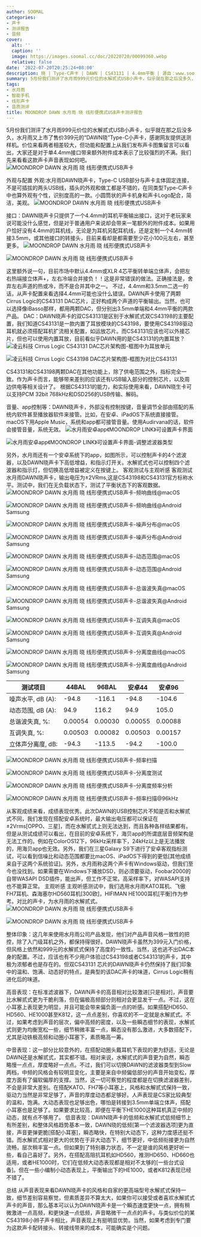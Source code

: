 ```yaml
---
author: SOOMAL
categories:
- 声卡
- 测评报告
- 音频
cover:
  alt: ''
  caption: ''
  image: https://images.soomal.cc/doc/20220720/00099360.webp
  relative: false
date: '2022-07-20T20:25:24+08:00'
description: 晓 | Type-C声卡 | DAWN | CS43131 | 4.4mm平衡 | 源自：www.soomal.com | 版权：原创 |  平均/总评分：10.00/70
summary: 5月份我们测评了水月雨999元价位的水解贰式USB小声卡，似乎就在那之后没多久，水月雨又上市了售价399元的“DAWN晓”Type-C小声卡，感谢网友提供送测样机。价位来看两者相差较大，但功能和配置上从我们发布声卡图集留言可以看出，大家还是对于单4.4mm接口带来额外附件成本表示了比较强烈的不满？
tags:
- 水月雨
- 智能手机
- 线形声卡
- 音质测评
title: MOONDROP DAWN 水月雨 晓 线形便携式USB声卡测评报告
---
```


5月份我们测评了水月雨999元价位的水解贰式USB小声卡，似乎就在那之后没多久，水月雨又上市了售价399元的“DAWN晓”Type-C小声卡，感谢网友提供送测样机。价位来看两者相差较大，但功能和配置上从我们发布声卡图集留言可以看出，大家还是对于单4.4mm接口带来额外附件成本表示了比较强烈的不满。我们先来看看这款声卡声音表现如何吧。
![MOONDROP DAWN 水月雨 晓 线形便携式USB声卡](https://images.soomal.cc/doc/20220709/00099156.webp)




外观与配置
外观:水月雨DAWN晓声卡，Type-C USB部分与声卡主体固定连接，不是可插拔的两头USB线，插头的外观和做工都是不错的，在同类型Type-C声卡中也算外观有个性，识别度高的一款。小圆筒状的声卡机身和声卡Logo配合，简洁，美观。
![MOONDROP DAWN 水月雨 晓 线形便携式USB声卡](https://images.soomal.cc/doc/20220709/00099157.webp)




接口：DAWN晓声卡只提供了一个4.4mm的耳机平衡输出接口，这对于老玩家来说可能没什么感觉，但是对于普通用户来说却会带来一笔额外的附件成本。如果用户恰好没有4.4mm的耳机线，无论是为耳机另配耳机线，还是定制一个4.4mm转接3.5mm，或其他接口的转接头，目前来看却是都需要至少花小100元左右，甚至更多。
![MOONDROP DAWN 水月雨 晓 线形便携式USB声卡](https://images.soomal.cc/doc/20220709/00099158_01.webp)




![MOONDROP DAWN 水月雨 晓 线形便携式USB声卡](https://images.soomal.cc/doc/20220709/00099159_01.webp)




这里额外说一句，目前市场中默认4.4mm或XLR 4芯平衡转单端立体声，会把左右热端接立体声+，左右冷端合并接负！！这是非常错误的做法。正确接法是，舍弃左右声道的热或冷，而不是合并其中之一。
不过，4.4mm和3.5mm二选一的话，从声卡配置来看选择4.4mm可能也没什么错误。DAWN声卡使用了两颗Cirrus Logic的CS43131 DAC芯片，正好构成两个声道的平衡输出。当然，也可以选择像iBasso那样，都用两颗DAC，但分别出3.5mm单端和4.4mm平衡的两款产品。
DAC：DAWN晓声卡的双CS43131是区别于水解贰式双CS43198的主要配置，我们知道CS43131是一款内置了耳放模块的CS43198，要使用CS43198驱动耳机就必须搭配耳机扩流相关配置，如运放芯片。而CS43131应该也可以外接芯片，但也可以使用内置耳放，目前看似乎DAWN用的是CS43131的内置耳放？
![凌云科技 Cirrus Logic CS43131 DAC芯片架构图-框图中为耳放单元](https://images.soomal.cc/doc/20220717/00099321_01.webp)




![凌云科技 Cirrus Logic CS43198 DAC芯片架构图-框图为对比CS43131](https://images.soomal.cc/doc/20220717/00099322_01.webp)




CS43131和CS43198两颗DAC在其他功能上，除了供电范围之外，指标完全一致。作为声卡而言，能够带来差别的应该还有USB输入部分的控制芯片，以及周边供电等相关设计了。
根据CS43131的能力，和实际使用来看，DAWN晓生卡可以支持PCM 32bit 768kHz和DSD256的USB传输、解码。

音量、app控制等：DAWN晓声卡，外部没有控制按键，音量调节全部由搭配的系统内软件甚至播放器软件来接管。比如，在安卓、iPadOS下系统直接接管。macOS下用Apple Music，系统和app都可接管音量。使用Audirvana的话，软件会接管音量，系统无效。
![水月雨安卓app《MOONDROP LINK》可设置声卡界面](https://images.soomal.cc/doc/20220720/00099358_01.webp)




![水月雨安卓app《MOONDROP LINK》可设置声卡界面-调整滤波器类型](https://images.soomal.cc/doc/20220720/00099359_01.webp)




另外，水月雨还有一个安卓系统下的app，如图所示，可以控制声卡的4个滤波器，以及DAWN晓声卡下高低增益，和指示灯开关。水解贰式也可以控制四个滤波器和指示灯，但切换高低增益被定义在按键上。
客观测试与主观听感
客观测试
水月雨DAWN晓声卡，输出电压为±2VRms,这是CS43198和CS43131官方标称水平。测试中，我们在无负载状态下，测试了平衡状态下的客观数据。
![MOONDROP DAWN 水月雨 晓 线形便携式USB声卡-频响曲线@macOS](https://images.soomal.cc/doc/20220716/00099305_01.webp)




![MOONDROP DAWN 水月雨 晓 线形便携式USB声卡-频响曲线@Android Samsung](https://images.soomal.cc/doc/20220716/00099311_01.webp)




![MOONDROP DAWN 水月雨 晓 线形便携式USB声卡-噪声分布@macOS](https://images.soomal.cc/doc/20220716/00099306_01.webp)




![MOONDROP DAWN 水月雨 晓 线形便携式USB声卡-噪声分布@Android Samsung](https://images.soomal.cc/doc/20220716/00099312_01.webp)




![MOONDROP DAWN 水月雨 晓 线形便携式USB声卡-动态范围@macOS](https://images.soomal.cc/doc/20220716/00099307_01.webp)




![MOONDROP DAWN 水月雨 晓 线形便携式USB声卡-动态范围@Android Samsung](https://images.soomal.cc/doc/20220716/00099313_01.webp)




![MOONDROP DAWN 水月雨 晓 线形便携式USB声卡-总谐波失真@macOS](https://images.soomal.cc/doc/20220716/00099308_01.webp)




![MOONDROP DAWN 水月雨 晓 线形便携式USB声卡-总谐波失真@Android Samsung](https://images.soomal.cc/doc/20220716/00099314_01.webp)




![MOONDROP DAWN 水月雨 晓 线形便携式USB声卡-互调失真@macOS](https://images.soomal.cc/doc/20220716/00099309_01.webp)




![MOONDROP DAWN 水月雨 晓 线形便携式USB声卡-互调失真@Android Samsung](https://images.soomal.cc/doc/20220716/00099315_01.webp)




![MOONDROP DAWN 水月雨 晓 线形便携式USB声卡-分离度曲线@macOS](https://images.soomal.cc/doc/20220716/00099310_01.webp)




![MOONDROP DAWN 水月雨 晓 线形便携式USB声卡-分离度曲线@Android Samsung](https://images.soomal.cc/doc/20220716/00099316_01.webp)




| 测试项目 | 44BAL | 96BAL | 安卓44 | 安卓96 |
| --- | --- | --- | --- | --- |
| 噪声水平, dB (A): | -94.8 | -116.1 | -94.8 | -104.6 |
| 动态范围, dB (A): | 94.9 | 116.2 | 94.9 | 105.0 |
| 总谐波失真, %: | 0.00054 | 0.00030 | 0.00055 | 0.00088 |
| 互调失真, %: | 0.00503 | 0.00082 | 0.00503 | 0.00157 |
| 立体声分离度, dB: | -94.3 | -113.5 | -94.2 | -100.0 |


![MOONDROP DAWN 水月雨 晓 线形便携式USB声卡-频率扫描](https://images.soomal.cc/doc/20220716/00099317_01.webp)




![MOONDROP DAWN 水月雨 晓 线形便携式USB声卡-分离度测试](https://images.soomal.cc/doc/20220716/00099318_01.webp)




![MOONDROP DAWN 水月雨 晓 线形便携式USB声卡-分离度频率分析](https://images.soomal.cc/doc/20220716/00099319_01.webp)




![MOONDROP DAWN 水月雨 晓 线形便携式USB声卡-频率扫描@96kHz](https://images.soomal.cc/doc/20220716/00099320_01.webp)




从客观成绩来看，成绩表现优秀。此次DAWN的USB控制芯片不知是否和水解贰式不同，我们发现在搭配安卓系统时，最大输出电压都可以保证在±2Vrms[OPPO、三星]，而在水解贰式上则无法达到，而且各种各样结果都有。
但是从测试成绩可以看出，在目前的安卓系统下，海贝app的所谓底层音频架构是无法工作的。例如在ColorOS12下，96kHz采样率下，24kHz以上是无法播放的，用海贝app也无效。另外，我们在三星Galaxy S9下进行了安卓客观指标测试，可以看到信噪比和动态范围都要比macOS、iPadOS下得到的更低[其他成绩来自于这两个系统验证]。另外，水月雨称这两个声卡有Windows驱动，但我们至今也没找到。如果需要在Windows下播放DSD，则必须要驱动，Foobar2000的自带WASAPI DSD插件，能出声，但工作不正常。高采样率下，对WASAPI支持也不能算正常。
主观听感
主观听感测试中，我们选用水月雨KATO耳机、飞傲FH7耳机、森海塞尔HD560耳机[300欧]，HIFIMAN HE1000耳机[平衡]作为参考。对比的声卡，为水月雨的水解贰式。
![MOONDROP DAWN 水月雨 晓 线形便携式USB声卡](https://images.soomal.cc/doc/20220709/00099161.webp)




![MOONDROP DAWN 水月雨 晓 线形便携式USB声卡](https://images.soomal.cc/doc/20220709/00099160.webp)




整体印象：这几年来使用水月雨公司产品发现，他们对产品声音风格一致性的把控，除了入门级耳机之外，都保持得很好。DAWN晓声卡虽然为399元入门价格，但风格上依然和999元的水解贰式保持了高度的一致性。当然，这也逃不出DAC本身的配置。不过，应该也有不少用户体验过CS43198或者CS43131的声卡，其中极为浓郁者也是存在的。但双CS43131 芯片的DAWN晓声卡仍然保持了我们印象中的温和、饱满、动态好的特点，是典型的该DAC声卡的味道，Cirrus Logic稍有进化后的味道。

高音表现：在标准滤波器下，DAWN声卡的高音相对比较激进[只是相对]，声音要比水解贰式更为干脆利落，但在偏极高频部分则相对会更显发干一点。不过，这在小耳塞上表现更为明显，并且可能会带来偏负面一点的听感。如果搭配HD650、HD560、HE1000甚至K812，这一点点差别，你喜欢的不一定就是水解贰式。不过，如果考虑到声音的层次，偏中高频的密度，以及一些瞬态细节的表现，水解贰式则更为均衡宽松一些，细节稍微丰富一点，瞬态没有那么激进，大多数搭配下，尤其是动铁极高频和动圈小耳塞下，素质略高一筹。

中音表现：这一部分比较意外的，在搭配动圈头戴耳机下表现的更为舒适，无论是DAWN还是水解贰式，其实都不错。相对来说，水解贰式的声音更为自然，瞬态略慢一点点，厚度略好一点点。不过，我们可以切换DAWN的滤波器类型到Slow两档，中频的风格会有较明显变化，主要是来自中频偏低部分的声音开始变松，厚度方面有了偏软偏厚的支撑。当然，这一切可察觉的程度都是在切换滤波器差别，不会是非常大差别。在搭配KATO、FH7等小耳塞上，风格和水解贰式保持一致，驱动力当然是非常足够了，声音的厚度动态都足够好。人声表现是CS家比较典型的温和，饱满。大动态表现也足够出色，哪怕是转接到3.5mm单端立体声，搭配小耳塞也是足够了。如果要求比较高，即便在平衡下HE1000这种耳机真正中频的动态，就有点不够用了。
低音表现：DAWN晓声卡的低频和水解贰式低频细节上有所差别，和整体风格趋势基本一致，DAWN晓的低频[第一个滤波器选项]更为直接，声音更弹更脆[搭配小耳塞]，瞬态略快，在特别大动态下，这种力度感还挺不错。而水解贰式相对更大的优势在于非大动态下，细节更好，中低频衔接更为自然流畅，层次稍丰富一点。但如果到了特别暴力状态，不一定是谁的风格更好听一些，看自己喜好了。另外，在搭配高阻抗耳机如HD560，推测HD650、HD660也适用，或者HE1000时，它们在低频大动态表现都是相对不太够的[一些台式设备]。但在一些小编制小动态表现上，平衡输出下的HE1000，或者K812表现已经不错了。

总结
从声音表现来看DAWN晓声卡的风格和自家的更高端型号水解贰式保持一致，细节差别容易察觉，但素质差异不算太大，如果你可以接受或者喜欢水解贰式声卡的声音，那么基本可以认为DAWN晓声卡是一个瞬态速度更快一点，拥有稍微激进一点高频，和更快速一点低频，声音略微干一点点的声卡。与类似价位的某CS43198小辫子声卡相比，声音表现上有挺明显优势。当然，如果考虑到专门要为这款声卡配转接头、转接线带来的成本，可能确实是个问题。
